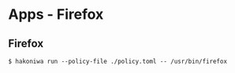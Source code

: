 # Apps - Firefox


## Firefox

```console
$ hakoniwa run --policy-file ./policy.toml -- /usr/bin/firefox
```
